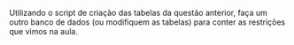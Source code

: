 Utilizando o script de criação das tabelas da questão anterior, faça um outro banco de dados (ou modifiquem as tabelas) para conter as restrições que vimos na aula.

